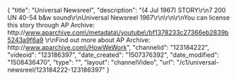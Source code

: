 {
    "title": "Universal Newsreel",
    "description": "(4 Jul 1967) STORY\r\n7 200 UN 40-54 b&w sound\r\nUniversal Newsreel 1967\r\n\r\n\r\nYou can license this story through AP Archive: http:\/\/www.aparchive.com\/metadata\/youtube\/bf1378233c27366eb2839b5243a9f6a9 \r\nFind out more about AP Archive: http:\/\/www.aparchive.com\/HowWeWork",
    "channelid": "123184222",
    "videoid": "123186397",
    "date_created": "1507376392",
    "date_modified": "1508436470",
    "type": "",
    "layout": "channelVideo",
    "url": "\/c1\/universal-newsreel\/123184222-123186397"
}